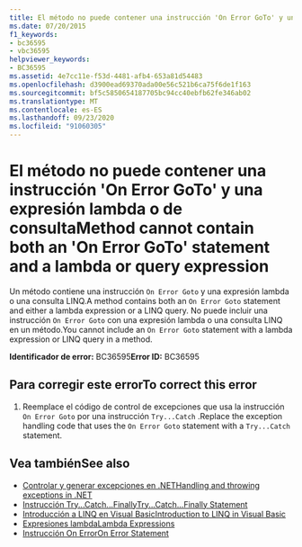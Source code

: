 ```yaml
---
title: El método no puede contener una instrucción 'On Error GoTo' y una expresión lambda o de consulta
ms.date: 07/20/2015
f1_keywords:
- bc36595
- vbc36595
helpviewer_keywords:
- BC36595
ms.assetid: 4e7cc11e-f53d-4481-afb4-653a81d54483
ms.openlocfilehash: d3900ead69370ada00e56c521b6ca75f6de1f163
ms.sourcegitcommit: bf5c5850654187705bc94cc40ebfb62fe346ab02
ms.translationtype: MT
ms.contentlocale: es-ES
ms.lasthandoff: 09/23/2020
ms.locfileid: "91060305"
---
```

# <a name="method-cannot-contain-both-an-on-error-goto-statement-and-a-lambda-or-query-expression"></a><span data-ttu-id="28390-102">El método no puede contener una instrucción 'On Error GoTo' y una expresión lambda o de consulta</span><span class="sxs-lookup"><span data-stu-id="28390-102">Method cannot contain both an 'On Error GoTo' statement and a lambda or query expression</span></span>

<span data-ttu-id="28390-103">Un método contiene una instrucción `On Error Goto` y una expresión lambda o una consulta LINQ.</span><span class="sxs-lookup"><span data-stu-id="28390-103">A method contains both an `On Error Goto` statement and either a lambda expression or a LINQ query.</span></span> <span data-ttu-id="28390-104">No puede incluir una instrucción `On Error Goto` con una expresión lambda o una consulta LINQ en un método.</span><span class="sxs-lookup"><span data-stu-id="28390-104">You cannot include an `On Error Goto` statement with a lambda expression or LINQ query in a method.</span></span>  
  
 <span data-ttu-id="28390-105">**Identificador de error:** BC36595</span><span class="sxs-lookup"><span data-stu-id="28390-105">**Error ID:** BC36595</span></span>  
  
## <a name="to-correct-this-error"></a><span data-ttu-id="28390-106">Para corregir este error</span><span class="sxs-lookup"><span data-stu-id="28390-106">To correct this error</span></span>  
  
1. <span data-ttu-id="28390-107">Reemplace el código de control de excepciones que usa la instrucción `On Error Goto` por una instrucción `Try...Catch` .</span><span class="sxs-lookup"><span data-stu-id="28390-107">Replace the exception handling code that uses the `On Error Goto` statement with a `Try...Catch` statement.</span></span>  
  
## <a name="see-also"></a><span data-ttu-id="28390-108">Vea también</span><span class="sxs-lookup"><span data-stu-id="28390-108">See also</span></span>

- [<span data-ttu-id="28390-109">Controlar y generar excepciones en .NET</span><span class="sxs-lookup"><span data-stu-id="28390-109">Handling and throwing exceptions in .NET</span></span>](../../standard/exceptions/index.md)
- [<span data-ttu-id="28390-110">Instrucción Try...Catch...Finally</span><span class="sxs-lookup"><span data-stu-id="28390-110">Try...Catch...Finally Statement</span></span>](../language-reference/statements/try-catch-finally-statement.md)
- [<span data-ttu-id="28390-111">Introducción a LINQ en Visual Basic</span><span class="sxs-lookup"><span data-stu-id="28390-111">Introduction to LINQ in Visual Basic</span></span>](../programming-guide/language-features/linq/introduction-to-linq.md)
- [<span data-ttu-id="28390-112">Expresiones lambda</span><span class="sxs-lookup"><span data-stu-id="28390-112">Lambda Expressions</span></span>](../programming-guide/language-features/procedures/lambda-expressions.md)
- [<span data-ttu-id="28390-113">Instrucción On Error</span><span class="sxs-lookup"><span data-stu-id="28390-113">On Error Statement</span></span>](../language-reference/statements/on-error-statement.md)
